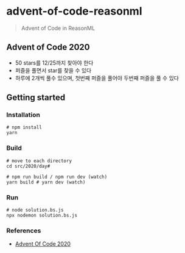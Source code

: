# advent-of-code-reasonml

> Advent of Code in ReasonML

## Advent of Code 2020
* 50 stars를 12/25까지 찾아야 한다
* 퍼즐을 풀면서 star를 찾을 수 있다
* 하루에 2개씩 풀수 있으며, 첫번째 퍼즐을 풀어야 두번째 퍼즐을 풀 수 있다

## Getting started

### Installation

```shell script
# npm install
yarn
```

### Build

```shell script
# move to each directory
cd src/2020/day#

# npm run build / npm run dev (watch)
yarn build # yarn dev (watch)
```

### Run

```shell script
# node solution.bs.js
npx nodemon solution.bs.js
```

### References
* [Advent Of Code 2020](https://adventofcode.com/2020)
